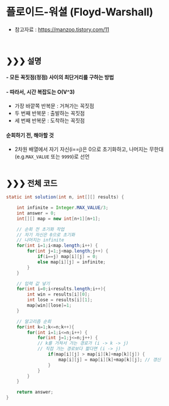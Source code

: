 # 플로이드-워셜 (Floyd-Warshall)
* 참고자료 : https://manzoo.tistory.com/11
<br>

## &#10095;&#10095;&#10095; 설명
#### - 모든 꼭짓점(정점) 사이의 최단거리를 구하는 방법
#### - 따라서, 시간 복잡도는 O(V^3)
* 가장 바깥쪽 반복문 : 거쳐가는 꼭짓점
* 두 번째 반복문 : 출발하는 꼭짓점
* 세 번째 반복문 : 도착하는 꼭짓점
#### 순회하기 전, 해아할 것
* 2차원 배열에서 자기 자신(i==j)은 0으로 초기화하고, 나머지는 무한대(e.g.`MAX_VALUE` 또는 `9999`)로 선언
<br><br>




## &#10095;&#10095;&#10095; 전체 코드
```java
static int solution(int n, int[][] results) {

    int infinite = Integer.MAX_VALUE/3;
    int answer = 0;
    int[][] map = new int[n+1][n+1];

    // 순회 전 초기화 작업
    // 자기 자신은 0으로 초기화
    // 나머지는 infinite
    for(int i=1;i<map.length;i++) {
    	for(int j=1;j<map.length;j++) {
    		if(i==j) map[i][j] = 0;
    		else map[i][j] = infinite;
    	}
    }

    // 입력 값 넣기
    for(int i=0;i<results.length;i++){
        int win = results[i][0];
        int lose = results[i][1];
        map[win][lose]=1;
    }  

    // 알고리즘 순회
    for(int k=1;k<=n;k++){
        for(int i=1;i<=n;i++) {
        	for(int j=1;j<=n;j++) {
            // k를 거쳐서 가는 경로가 (i -> k -> j)
            // 직접 가는 경로보다 짧다면 (i -> j)
        		if(map[i][j] > map[i][k]+map[k][j]) {
        			map[i][j] = map[i][k]+map[k][j]; // 갱신
        		}
        	}
        }
    }

    return answer;
}

```
<br><br>



<br/><br/>
